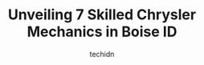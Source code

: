 ---
layout: ampstory
image: https://images.unsplash.com/photo-1639928844164-e530cf328bff?ixlib=rb-4.0.3&ixid=MnwxMjA3fDB8MHxwaG90by1wYWdlfHx8fGVufDB8fHx8&auto=format&fit=crop&w=640&h=853&q=80
author: techidn
featured: false
description: Trust your vehicles maintenance and repairs to the 7 best Chrysler Mechanic in Boise ID, USA. With their extensive experience, cutting-edge technology, and commitment to customer satisfacti
title: Unveiling 7 Skilled Chrysler Mechanics in Boise ID
cover:
   title: Unveiling 7 Skilled Chrysler Mechanics in Boise ID
   subtitle: Rickpate
   background: https://images.unsplash.com/photo-1639928844164-e530cf328bff?ixlib=rb-4.0.3&ixid=MnwxMjA3fDB8MHxwaG90by1wYWdlfHx8fGVufDB8fHx8&auto=format&fit=crop&w=640&h=853&q=80

pages: 
 - layout: thirds
   top: <h1>#1 Dales Auto Care</h1>
   bottom: "<p>Dales auto repair went above and beyond with my car crisis! My car was making weird noises and they happily looked at it right then and got me some extra oil. They also g</p>"
   background: https://www.knot35.com/toplist/wp-content/uploads/2023/06/best-chrysler-mechanic-1-in-boise-id-1685834269.jpeg
   backgroundblur: true
 - layout: thirds
   top: <h1>#2 27th St. Automotive</h1>
   bottom: "<p>1105 N 27th St, Boise, ID 83702, United States</p>"
   background: https://www.knot35.com/toplist/wp-content/uploads/2023/06/best-chrysler-mechanic-2-in-boise-id-1685834270.jpeg
   cta:
      link: https://www.knot35.com/toplist/unveiling-7-skilled-chrysler-mechanics-in-boise-id/
      text: Unveiling 7 Skilled Chrysler Mechanics in Boise ID
 - layout: thirds
   top: <h1>#3 Chrysler Jeep Dodge Ram Boise Service Department</h1>
   bottom: "<p>222 S Auto Dr #100, Boise, ID 83709, United States</p>"
   background: https://www.knot35.com/toplist/wp-content/uploads/2023/06/best-chrysler-mechanic-3-in-boise-id-1685834271.png
   cta:
      link: https://www.knot35.com/toplist/unveiling-7-skilled-chrysler-mechanics-in-boise-id/
      text: Unveiling 7 Skilled Chrysler Mechanics in Boise ID
 - layout: thirds
   top: <h1>#4 Blazek Diagnostic & Automotive Repair Inc.</h1>
   bottom: "<p>11650 W Fairview Ave, Boise, ID 83713, United States</p>"
   background: https://images.unsplash.com/photo-1609083590460-7b8cc0ca65f8?ixlib=rb-4.0.3&ixid=MnwxMjA3fDB8MHxwaG90by1wYWdlfHx8fGVufDB8fHx8&auto=format&fit=crop&w=640&h=853&q=80
   cta:
      link: https://www.knot35.com/toplist/unveiling-7-skilled-chrysler-mechanics-in-boise-id/
      text: Unveiling 7 Skilled Chrysler Mechanics in Boise ID
 - layout: thirds
   top: <h1>#5 Boise Automotive Service</h1>
   bottom: "<p>9901 Fairview Ave, Boise, ID 83704, United States</p>"
   background: https://images.unsplash.com/photo-1522441815192-d9f04eb0615c?ixlib=rb-4.0.3&ixid=MnwxMjA3fDB8MHxwaG90by1wYWdlfHx8fGVufDB8fHx8&auto=format&fit=crop&w=640&h=853&q=80
   cta:
      link: https://www.knot35.com/toplist/unveiling-7-skilled-chrysler-mechanics-in-boise-id/
      text: Unveiling 7 Skilled Chrysler Mechanics in Boise ID
 - layout: thirds
   top: <h1>#6 Macs Automotive & Radiator Repair</h1>
   bottom: "<p>4500 W Chinden Blvd, Boise, ID 83714, United States</p>"
   background: https://images.unsplash.com/photo-1599422314077-f4dfdaa4cd09?ixlib=rb-4.0.3&ixid=MnwxMjA3fDB8MHxwaG90by1wYWdlfHx8fGVufDB8fHx8&auto=format&fit=crop&w=640&h=853&q=80
   cta:
      link: https://www.knot35.com/toplist/unveiling-7-skilled-chrysler-mechanics-in-boise-id/
      text: Unveiling 7 Skilled Chrysler Mechanics in Boise ID
 - layout: thirds
   top: <h1>#7 Hurless Brothers Foreign Car Service</h1>
   bottom: "<p>1320 Main St, Boise, ID 83702, United States</p>"
   background: https://images.unsplash.com/photo-1527067829737-402993088e6b?ixlib=rb-4.0.3&ixid=MnwxMjA3fDB8MHxwaG90by1wYWdlfHx8fGVufDB8fHx8&auto=format&fit=crop&w=640&h=853&q=80
   cta:
      link: https://www.knot35.com/toplist/unveiling-7-skilled-chrysler-mechanics-in-boise-id/
      text: Unveiling 7 Skilled Chrysler Mechanics in Boise ID
 - layout: thirds
   middle: Continue reading...
   background: https://images.unsplash.com/photo-1602536052359-ef94c21c5948?ixlib=rb-4.0.3&ixid=MnwxMjA3fDB8MHxwaG90by1wYWdlfHx8fGVufDB8fHx8&auto=format&fit=crop&w=640&h=853&q=80
   cta:
      link: https://www.knot35.com/toplist/unveiling-7-skilled-chrysler-mechanics-in-boise-id/
      text: Unveiling 7 Skilled Chrysler Mechanics in Boise ID
      
---